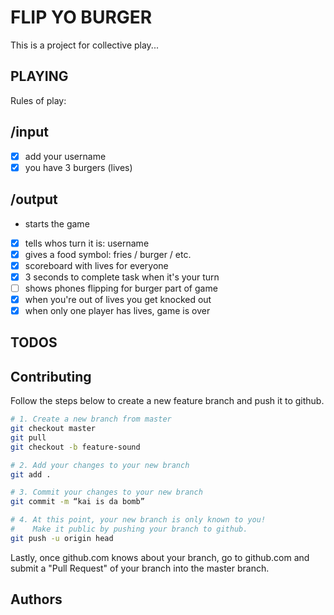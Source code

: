 FLIP YO BURGER
==============

This is a project for collective play...

PLAYING
-------

Rules of play:
## /input
- [x] add your username
- [x] you have 3 burgers (lives)

## /output
- starts the game
- [x] tells whos turn it is: username
- [x] gives a food symbol: fries / burger / etc.
- [x] scoreboard with lives for everyone
- [x] 3 seconds to complete task when it's your turn
- [ ] shows phones flipping for burger part of game
- [x] when you're out of lives you get knocked out
- [x] when only one player has lives, game is over

TODOS
-----

Contributing
------------

Follow the steps below to create a new feature branch and push it to github.

```bash
# 1. Create a new branch from master
git checkout master
git pull
git checkout -b feature-sound

# 2. Add your changes to your new branch
git add .

# 3. Commit your changes to your new branch
git commit -m “kai is da bomb”

# 4. At this point, your new branch is only known to you!
#    Make it public by pushing your branch to github.
git push -u origin head
```

Lastly, once github.com knows about your branch, go to github.com and submit a "Pull Request" of your branch into the master branch.

Authors
-------
